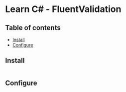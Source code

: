 # Learn C# - FluentValidation

## Table of contents

* [Install](#install)
* [Configure](#configure)

## Install
``` powershell
```

## Configure
``` csharp
```
